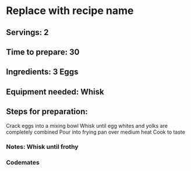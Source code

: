 # Replace with recipe name

## Servings: 2

## Time to prepare: 30

## Ingredients: 3 Eggs


## Equipment needed: Whisk


## Steps for preparation: 
Crack eggs into a mixing bowl
Whisk until egg whites and yolks are completely combined
Pour into frying pan over medium heat
Cook to taste


### Notes: Whisk until frothy



### Codemates #
